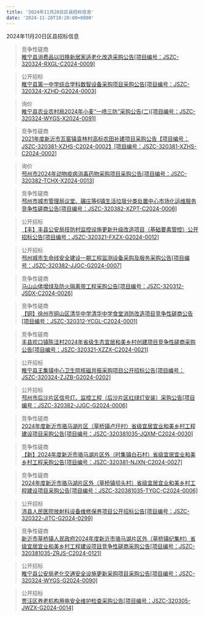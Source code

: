 ```yaml
---
title: '2024年11月20日区县招标信息'
date: '2024-11-20T18:20:00+0800'
---
```

2024年11月20日区县招标信息
<!--more-->
>竞争性磋商<br>
>[睢宁县消费品以旧换新居家适老化改造采购公告[项目编号：JSZC-320324-RXGL-C2024-0009]](http://czj.xz.gov.cn/Home/HomeDetails?type=0&articleid=4da9d634-ae15-4a51-818c-a51ed9c9e4ce)

>公开招标<br>
>[睢宁县第一中学综合学科数智设备采购项目采购公告[项目编号：JSZC-320324-XZHD-G2024-0003]](http://czj.xz.gov.cn/Home/HomeDetails?type=0&articleid=a3bf17a1-5c53-4d0b-9e47-717273f4471b)

>询价<br>
>[睢宁县农业农村局2024年小麦“一喷三防”采购公告(二)[项目编号：JSZC-320324-WYGS-X2024-0091]](http://czj.xz.gov.cn/Home/HomeDetails?type=0&articleid=2f5ecee6-cb0b-4a0a-8b02-80c1a42c891b)

>竞争性磋商<br>
>[2021年度新沂市瓦窑镇袁林村高标农田补建项目采购公告【项目编号：JSZC-320381-XZHS-C2024-0002】[项目编号：JSZC-320381-XZHS-C2024-0002]](http://czj.xz.gov.cn/Home/HomeDetails?type=0&articleid=5d16f738-349e-4e02-830b-fb375677356a)

>询价<br>
>[邳州市2024年动物疫病消毒药物采购项目采购公告[项目编号：JSZC-320382-TCHX-X2024-0013]](http://czj.xz.gov.cn/Home/HomeDetails?type=0&articleid=621ed24a-b8e6-4bfb-8a45-ab926b5b4a38)

>竞争性磋商<br>
>[邳州市城市管理局议堂、碾庄等6镇生活垃圾分类处置中心市场化运维服务竞争性磋商公告[项目编号：JSZC-320382-XZPT-C2024-0006]](http://czj.xz.gov.cn/Home/HomeDetails?type=0&articleid=53806d6b-1856-40f6-8ff7-e1531296506e)

>公开招标<br>
>[【丰】丰县公安局技防村监控设施更新升级改造项目（基础要素管控）公开招标公告[项目编号：JSZC-320321-FXZX-G2024-0012]](http://czj.xz.gov.cn/Home/HomeDetails?type=0&articleid=965d9f48-abaa-4ca6-9b92-f42589652118)

>公开招标<br>
>[邳州城市生命线安全建设一期工程监测设备采购及服务采购公告[项目编号：JSZC-320382-JJGC-G2024-0007]](http://czj.xz.gov.cn/Home/HomeDetails?type=0&articleid=6e81742b-c17f-4520-95b7-b178099dad87)

>竞争性磋商<br>
>[马山山体增绿及防火隔离带工程采购公告[项目编号：JSZC-320312-JSDX-C2024-0026]](http://czj.xz.gov.cn/Home/HomeDetails?type=0&articleid=f0fa2b0f-46c4-4af4-8e16-ddcab173dbf5)

>竞争性磋商<br>
>[【铜】徐州市铜山区清华中学清华中学食堂消防改造项目竞争性磋商公告[项目编号：JSZC-320312-YCGL-C2024-0001]](http://czj.xz.gov.cn/Home/HomeDetails?type=0&articleid=b8a0f103-04ae-4947-9789-af6316010cee)

>竞争性磋商<br>
>[丰县欢口镇陈洼村2024年省级生态宜居和美乡村创建项目竞争性磋商采购公告[项目编号：JSZC-320321-XZZX-C2024-0021]](http://czj.xz.gov.cn/Home/HomeDetails?type=0&articleid=01666647-29b8-4185-8efb-c52456a15806)

>公开招标<br>
>[睢宁县王集镇中心卫生院核磁共振采购项目公开招标公告[项目编号：JSZC-320324-ZJZB-G2024-0202]](http://czj.xz.gov.cn/Home/HomeDetails?type=0&articleid=32e68204-9451-452a-99e6-b50472f575eb)

>公开招标<br>
>[邳州市后沙片区信号灯、监控工程（后沙片区红绿灯安装）采购公告[项目编号：JSZC-320382-JJGC-G2024-0006]](http://czj.xz.gov.cn/Home/HomeDetails?type=0&articleid=081aa72c-769a-4859-9651-caa7cd1b99ce)

>竞争性磋商<br>
>[2024年度新沂市骆马湖片区（草桥镇卢圩村）省级宜居宜业和美乡村工程建设项目采购公告[项目编号：JSZC-320381035-JQXM-C2024-0030]](http://czj.xz.gov.cn/Home/HomeDetails?type=0&articleid=a269a20b-a76b-4003-8d1f-a5fd07586603)

>竞争性磋商<br>
>[【新】2024年度新沂市骆马湖片区外（时集镇白石村）省级宜居宜业和美乡村工程采购公告[项目编号：JSZC-320381-NJXN-C2024-0027]](http://czj.xz.gov.cn/Home/HomeDetails?type=0&articleid=a382fdba-6cdd-40c3-9871-b9d50097347b)

>竞争性磋商<br>
>[2024年度新沂市骆马湖片区外（草桥镇坝头村）省级宜居宜业和美乡村工程建设项目采购公告[项目编号：JSZC-320381035-TYGC-C2024-0006]](http://czj.xz.gov.cn/Home/HomeDetails?type=0&articleid=80350a09-7b5e-4eeb-8e35-efc4bf511240)

>公开招标<br>
>[沛县人民医院放射科设备维修保养项目公开招标公告[项目编号：JSZC-320322-JITC-G2024-0299]](http://czj.xz.gov.cn/Home/HomeDetails?type=0&articleid=69640df7-eeb7-414d-b992-9679e576c7c4)

>竞争性磋商<br>
>[新沂市草桥镇人民政府2024年度新沂市骆马湖片区外（草桥镇纪集村）省级宜居宜业和美乡村工程建设项目竞争性磋商采购公告[项目编号：JSZC-320381035-ZRJS-C2024-0121]](http://czj.xz.gov.cn/Home/HomeDetails?type=0&articleid=eb9003e4-aa1a-4411-bcf6-1da4e1638bc5)

>公开招标<br>
>[睢宁县公安局老化交通安全设施更新采购项目采购公告[项目编号：JSZC-320324-WYGS-G2024-0090]](http://czj.xz.gov.cn/Home/HomeDetails?type=0&articleid=e15fcdcc-26c6-486c-b877-abe1d0a74031)

>公开招标<br>
>[贾汪区养老机构用电安全维护检查采购公告[项目编号：JSZC-320305-JWZX-G2024-0014]](http://czj.xz.gov.cn/Home/HomeDetails?type=0&articleid=888deb8f-6ca1-4c73-9e07-5f28aeb06e3e)

